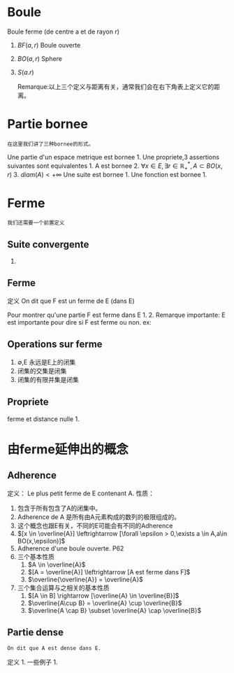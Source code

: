 # Boule
Boule ferme (de centre a et de rayon r)
1. $BF(a,r)$
Boule ouverte
1. $BO(a,r)$
Sphere
1. $S(a.r)$

	Remarque:以上三个定义与距离有关，通常我们会在右下角表上定义它的距离。

# Partie bornee
	在这里我们讲了三种bornee的形式。
Une partie d'un espace metrique est bornee
1. 
	Une propriete,3 assertions suivantes sont equivalentes
	1. A est bornee
	2. $\forall x \in E, \exists r \in \mathbb{R}^{*}_{+},A \subset BO(x,r)$
	3. $diam(A) <+\infty$
Une suite est bornee
1. 
Une fonction est bornee
1. 

# Ferme
	我们还需要一个前置定义
## Suite convergente
1. 

## Ferme
定义
	On dit que F est un ferme de E (dans E)

Pour montrer qu'une partie F est ferme dans E
1. 
2. 
	Remarque importante:
	E est importante pour dire si F est ferme ou non.
	ex:

## Operations sur ferme
1. $\emptyset$,E 永远是E上的闭集
2. 闭集的交集是闭集
3. 闭集的有限并集是闭集

## Propriete
ferme et distance nulle
1. 

# 由ferme延伸出的概念
## Adherence
定义：
	Le plus petit ferme de E contenant A.
性质：
1. 包含于所有包含了A的闭集中。
2. Adherence de A 是所有由A元素构成的数列的极限组成的。
3. 这个概念也跟E有关，不同的E可能会有不同的Adherence
4. $[x \in \overline{A}] \leftrightarrow [\forall \epsilon > 0,\exists a \in A,a\in BO(x,\epsilon)]$
5. Adherence d'une boule ouverte. P62
6. 三个基本性质
	1. $A \in \overline{A}$
	2. $[A = \overline{A}] \leftrightarrow [A est ferme dans F]$
	3. $\overline{\overline{A}} = \overline{A}$
7. 三个集合运算与之相关的基本性质
	1. $[A \in B] \rightarrow [\overline{A} \in \overline{B}]$
	2. $\overline{A\cup B} = \overline{A} \cup \overline{B}$
	3. $\overline{A \cap B} \subset \overline{A} \cap \overline{B}$

## Partie dense
	On dit que A est dense dans E.
定义
1. 
一些例子
1. 
